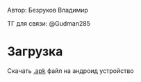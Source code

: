 Автор: Безруков Владимир

ТГ для связи: @Gudman285

# Загрузка
Скачать [.apk](https://github.com/produman66/ToDoYanexxx/releases/tag/TodoApp2) файл на андроид устройство
